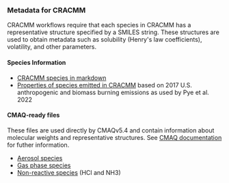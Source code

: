 ### Metadata for CRACMM

CRACMM workflows require that each species in CRACMM has a representative structure specified by a SMILES string. These structures are used to obtain metadata such as solubility (Henry's law coefficients), volatility, and other parameters.

#### Species Information

- [CRACMM species in markdown](cracmm1_aq_species_table.md)
- [Properties of species emitted in CRACMM](CRACMM2017_emiss_properties.csv) based on 2017 U.S. anthropogenic and biomass burning emissions as used by Pye et al. 2022


#### CMAQ-ready files

These files are used directly by CMAQv5.4 and contain information about molecular weights and representative structures. See [CMAQ documentation](https://github.com/USEPA/CMAQ) for futher information.

- [Aerosol species](AE_cracmm1_aq.nml)
- [Gas phase species](GC_cracmm1_aq.nml)
- [Non-reactive species](NR_cracmm1_aq.nml) (HCl and NH3)




